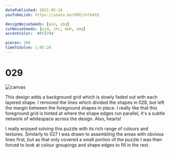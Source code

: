 ```yaml
---
datePublished: 2021-05-14
youTubeLink: https://youtu.be/6R9jJntkmtQ

designNoiseSeeds: [asn, ybq]
cutNoiseSeeds: [ojd, ihc, mwh, zmq]
accentColor: '#FC5744'

pieces: 260
timeToSolve: 1:05:28
---
```


# 029

![canvas](https://res.cloudinary.com/abstract-puzzles/image/upload/w_2000/029_asn-ybq_ojd-ihc-mwh-zmq?raw=true)

This design adds a background grid which is slowly faded out with each layered shape. I removed the lines which divided the shapes in 028, but left the margin between the foreground shapes in place. I really like that this foreground grid is hinted at where the shape edges run parallel, it's a subtle network of whitespace across the design. Also, hearts!

I really enjoyed solving this puzzle with its rich range of colours and textures. Similarly to 027 I was drawn to assembling the areas with obvious lines first, but as that only covered a small portion of the puzzle I was then forced to look at colour groupings and shape edges to fill in the rest.
